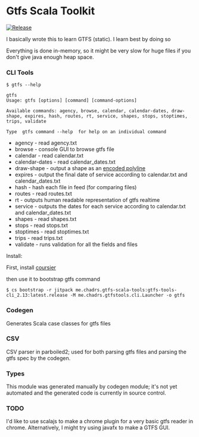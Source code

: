 # Gtfs Scala Toolkit

[![Release](https://jitpack.io/v/me.chadrs/gtfs-scala-tools.svg)](https://jitpack.io/#me.chadrs/gtfs-scala-tools)

I basically wrote this to learn GTFS (static). I learn best by doing so

Everything is done in-memory, so it might be very slow for huge files if you don't give java enough heap space.

### CLI Tools

```console
$ gtfs --help

gtfs
Usage: gtfs [options] [command] [command-options]

Available commands: agency, browse, calendar, calendar-dates, draw-shape, expires, hash, routes, rt, service, shapes, stops, stoptimes, trips, validate

Type  gtfs command --help  for help on an individual command
```

* agency - read agency.txt
* browse - console GUI to browse gtfs file
* calendar - read calendar.txt
* calendar-dates - read calendar_dates.txt
* draw-shape - output a shape as
  an [encoded polyline](https://developers.google.com/maps/documentation/utilities/polylinealgorithm)
* expires - output the final date of service according to calendar.txt and calendar_dates.txt
* hash - hash each file in feed (for comparing files)
* routes - read routes.txt
* rt - outputs human readable representation of gtfs realtime
* service - outputs the dates for each service according to calendar.txt and calendar_dates.txt
* shapes - read shapes.txt
* stops - read stops.txt
* stoptimes - read stoptimes.txt
* trips - read trips.txt
* validate - runs validation for all the fields and files

Install:

First, install [coursier](https://get-coursier.io/docs/cli-installation)

then use it to bootstrap gtfs command

```console
$ cs bootstrap -r jitpack me.chadrs.gtfs-scala-tools:gtfs-tools-cli_2.13:latest.release -M me.chadrs.gtfstools.cli.Launcher -o gtfs
```

### Codegen

Generates Scala case classes for gtfs files

### CSV

CSV parser in parboiled2; used for both parsing gtfs files and parsing the gtfs spec by the codegen.

### Types

This module was generated manually by codegen module; it's not yet automated and the generated code is currently in
source control.

### TODO

I'd like to use scalajs to make a chrome plugin for a very basic gtfs reader in chrome. Alternatively, I might try using
javafx to make a GTFS GUI.

